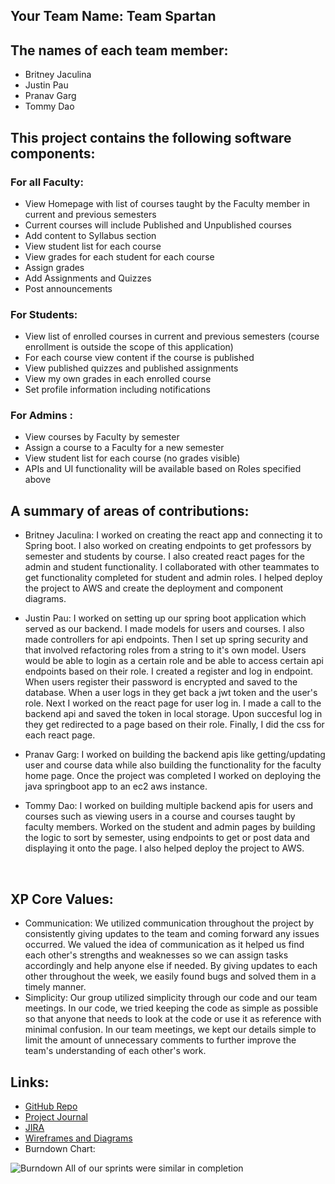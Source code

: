 ## Your Team Name: Team Spartan

## The names of each team member:
- Britney Jaculina
- Justin Pau
- Pranav Garg
- Tommy Dao

## This project contains the following software components: 
### For all Faculty:
- View Homepage with list of courses taught by the Faculty member in current and previous semesters
- Current courses will include Published and Unpublished courses
- Add content to Syllabus section
- View student list for each course
- View grades for each student for each course
- Assign grades
- Add Assignments and Quizzes
- Post announcements
### For Students:
- View list of enrolled courses in current and previous semesters (course enrollment is outside the scope of this application)
- For each course view content if the course is published
- View published quizzes and published assignments
- View my own grades in each enrolled course
- Set profile information including notifications
### For Admins :
- View courses by Faculty by semester
- Assign a course to a Faculty for a new semester
- View student list for each course (no grades visible)
- APIs and UI functionality will be available based on Roles specified above

## A summary of areas of contributions:

- Britney Jaculina: I worked on creating the react app and connecting it to Spring boot. I also worked on creating endpoints to get professors by semester and students by course. I also created react pages for the admin and student functionality. I collaborated with other teammates to get functionality completed for student and admin roles. I helped deploy the project to AWS and create the deployment and component diagrams.

- Justin Pau: I worked on setting up our spring boot application which served as our backend. I made models for users and courses. I also made controllers for api endpoints. Then I set up spring security and that involved refactoring roles from a string to it's own model. Users would be able to login as a certain role and be able to access certain api endpoints based on their role. I created a register and log in endpoint. When users register their password is encrypted and saved to the database. When a user logs in they get back a jwt token and the user's role. Next I worked on the react page for user log in. I made a call to the backend api and saved the token in local storage. Upon succesful log in they get redirected to a page based on their role. Finally, I did the css for each react page.

- Pranav Garg: I worked on building the backend apis like getting/updating user and course data while also building the functionality for the faculty home page. Once the project was completed I worked on deploying the java springboot app to an ec2 aws instance.  

- Tommy Dao: I worked on building multiple backend apis for users and courses such as viewing users in a course and courses taught by faculty members. Worked on the student and admin pages by building the logic to sort by semester, using endpoints to get or post data and displaying it onto the page.  I also helped deploy the project to AWS.

<br/>

## XP Core Values:
- Communication: 
We utilized communication throughout the project by consistently giving updates to the team and coming forward any issues occurred. We valued the idea of communication as it helped us find each other's strengths and weaknesses so we can assign tasks accordingly and help anyone else if needed. By giving updates to each other throughout the week, we easily found bugs and solved them in a timely manner.
- Simplicity: 
Our group utilized simplicity through our code and our team meetings. In our code, we tried keeping the code as simple as possible so that anyone that needs to look at the code or use it as reference with minimal confusion. In our team meetings, we kept our details simple to limit the amount of unnecessary comments to further improve the team's understanding of each other's work. 

## Links: 
- [GitHub Repo](https://github.com/gopinathsjsu/team-project-team-spartan/tree/main)  <br/>
- [Project Journal](https://docs.google.com/document/d/1rD8joMzc2PhJd-zIsKkEakwL9KRyt79spwHzkjfMYQw/edit?usp=sharing)<br/> 
- [JIRA](https://teamspartans.atlassian.net/jira/software/projects/SCRUM/list) <br/>
- [Wireframes and Diagrams](https://lucid.app/lucidchart/fdc3d3c1-93bb-448d-ac9e-e2991c2cc9e9/edit?viewport_loc=-1109%2C1363%2C6824%2C2836%2CmAxee0YOkF_o&invitationId=inv_7fcd7910-eeb2-4642-bc7d-9c5b07158c10)
- Burndown Chart:

![Burndown](https://github.com/gopinathsjsu/team-project-team-spartan/assets/79171004/1cfdf350-1edf-45a9-b639-4f37eadf6eb6)
All of our sprints were similar in completion
